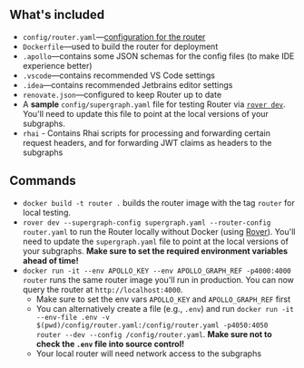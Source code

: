 ## What's included

- `config/router.yaml`—[configuration for the router](https://www.apollographql.com/docs/router/configuration/overview)
- `Dockerfile`—used to build the router for deployment
- `.apollo`—contains some JSON schemas for the config files (to make IDE experience better)
- `.vscode`—contains recommended VS Code settings
- `.idea`—contains recommended Jetbrains editor settings
- `renovate.json`—configured to keep Router up to date
- A **sample** `config/supergraph.yaml` file for testing Router via [`rover dev`][Rover]. You'll need to update this file to point at the local versions of your subgraphs.
- `rhai` - Contains Rhai scripts for processing and forwarding certain request headers, and for forwarding JWT claims as headers to the subgraphs

## Commands

- `docker build -t router .` builds the router image with the tag `router` for local testing.
- `rover dev --supergraph-config supergraph.yaml --router-config router.yaml` to run the Router locally without Docker (using [Rover]). You'll need to update the `supergraph.yaml` file to point at the local versions of your subgraphs. **Make sure to set the required environment variables ahead of time!**
- `docker run -it --env APOLLO_KEY --env APOLLO_GRAPH_REF -p4000:4000 router` runs the same router image you'll run in production. You can now query the router at `http://localhost:4000`.
  - Make sure to set the env vars `APOLLO_KEY` and `APOLLO_GRAPH_REF` first
  - You can alternatively create a file (e.g., `.env`) and run `docker run -it --env-file .env -v $(pwd)/config/router.yaml:/config/router.yaml -p4050:4050 router --dev --config /config/router.yaml`. **Make sure not to check the `.env` file into source control!**
  - Your local router will need network access to the subgraphs

[Rover]: https://www.apollographql.com/docs/rover/commands/dev
